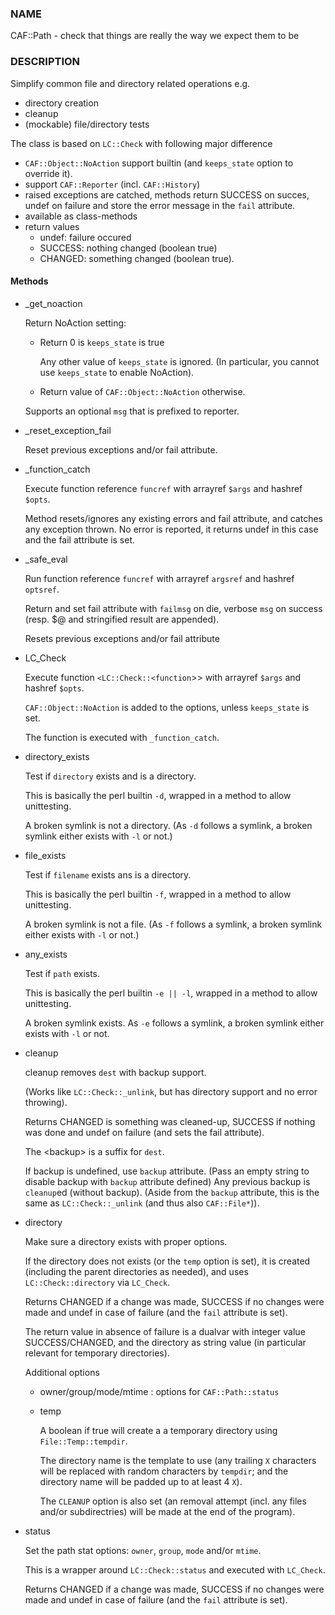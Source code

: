 ### NAME

CAF::Path - check that things are really the way we expect them to be

### DESCRIPTION

Simplify common file and directory related operations e.g.

- directory creation
- cleanup
- (mockable) file/directory tests

The class is based on `LC::Check` with following major difference

- `CAF::Object::NoAction` support builtin (and `keeps_state` option to override it).
- support `CAF::Reporter` (incl. `CAF::History`)
- raised exceptions are catched, methods return SUCCESS on succes,
undef on failure and store the error message in the `fail` attribute.
- available as class-methods
- return values
    - undef: failure occured
    - SUCCESS: nothing changed (boolean true)
    - CHANGED: something changed (boolean true).

#### Methods

- \_get\_noaction

    Return NoAction setting:

    - Return 0 is `keeps_state` is true

        Any other value of `keeps_state` is ignored. (In particular,
        you cannot use `keeps_state` to enable NoAction).

    - Return value of `CAF::Object::NoAction` otherwise.

    Supports an optional `msg` that is prefixed to reporter.

- \_reset\_exception\_fail

    Reset previous exceptions and/or fail attribute.

- \_function\_catch

    Execute function reference `funcref` with arrayref `$args` and hashref `$opts`.

    Method resets/ignores any existing errors and fail attribute, and catches any exception thrown.
    No error is reported, it returns undef in this case and the fail attribute is set.

- \_safe\_eval

    Run function reference `funcref` with arrayref `argsref` and hashref `optsref`.

    Return and set fail attribute with `failmsg` on die, verbose `msg` on success
    (resp. $@ and stringified result are appended).

    Resets previous exceptions and/or fail attribute

- LC\_Check

    Execute function `<LC::Check::<function`>> with arrayref `$args` and hashref `$opts`.

    `CAF::Object::NoAction` is added to the options, unless `keeps_state` is set.

    The function is executed with `_function_catch`.

- directory\_exists

    Test if `directory` exists and is a directory.

    This is basically the perl builtin `-d`,
    wrapped in a method to allow unittesting.

    A broken symlink is not a directory. (As `-d` follows a symlink,
    a broken symlink either exists with `-l` or not.)

- file\_exists

    Test if `filename` exists ans is a directory.

    This is basically the perl builtin `-f`,
    wrapped in a method to allow unittesting.

    A broken symlink is not a file. (As `-f` follows a symlink,
    a broken symlink either exists with `-l` or not.)

- any\_exists

    Test if `path` exists.

    This is basically the perl builtin `-e || -l`,
    wrapped in a method to allow unittesting.

    A broken symlink exists. As `-e` follows a symlink,
    a broken symlink either exists with `-l` or not.

- cleanup

    cleanup removes `dest` with backup support.

    (Works like `LC::Check::_unlink`, but has directory support
    and no error throwing).

    Returns CHANGED is something was cleaned-up, SUCCESS if nothing was done
    and undef on failure (and sets the fail attribute).

    The &lt;backup> is a suffix for `dest`.

    If backup is undefined, use `backup` attribute.
    (Pass an empty string to disable backup with `backup` attribute defined)
    Any previous backup is `cleanup`ed (without backup).
    (Aside from the `backup` attribute, this is the same as `LC::Check::_unlink`
    (and thus also `CAF::File*`)).

- directory

    Make sure a directory exists with proper options.

    If the directory does not exists (or the `temp` option is set),
    it is created (including the parent directories as needed),
    and uses `LC::Check::directory` via `LC_Check`.

    Returns CHANGED if a change was made, SUCCESS if no changes were made
    and undef in case of failure (and the `fail` attribute is set).

    The return value in absence of failure is a dualvar with integer value
    SUCCESS/CHANGED, and the directory as string value
    (in particular relevant for temporary directories).

    Additional options

    - owner/group/mode/mtime : options for `CAF::Path::status`
    - temp

        A boolean if true will create a a temporary directory using
        `File::Temp::tempdir`.

        The directory name is the template to use (any trailing
        `X` characters will be replaced with random characters by `tempdir`;
        and the directory name will be padded up to at least 4 `X`).

        The `CLEANUP` option is also set (an removal
        attempt (incl. any files and/or subdirectries)
        will be made at the end of the program).

- status

    Set the path stat options: `owner`, `group`, `mode` and/or `mtime`.

    This is a wrapper around `LC::Check::status`
    and executed with `LC_Check`.

    Returns CHANGED if a change was made, SUCCESS if no changes were made
    and undef in case of failure (and the `fail` attribute is set).
